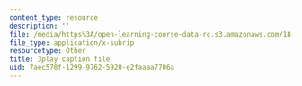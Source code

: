 ```yaml
---
content_type: resource
description: ''
file: /media/https%3A/open-learning-course-data-rc.s3.amazonaws.com/18-031-system-functions-and-the-laplace-transform-spring-2019/7aec578f129997625920e2faaaa7706a_5HfMEUO9vlY.srt
file_type: application/x-subrip
resourcetype: Other
title: 3play caption file
uid: 7aec578f-1299-9762-5920-e2faaaa7706a
---
```

